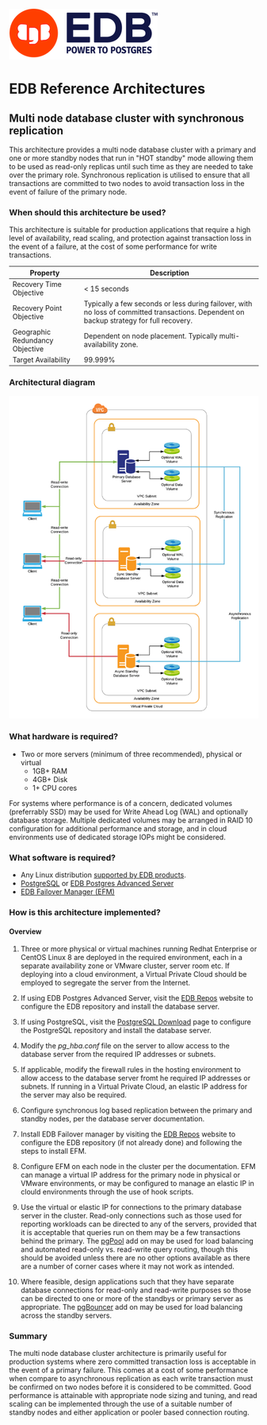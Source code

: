 ![EDB Logo](../images/logo.png "EDB Logo")

# EDB Reference Architectures

## Multi node database cluster with synchronous replication

This architecture provides a multi node database cluster with a primary and
one or more standby nodes that run in "HOT standby" mode allowing them to be
used as read-only replicas until such time as they are needed to take over
the primary role. Synchronous replication is utilised to ensure that all 
transactions are committed to two nodes to avoid transaction loss in the event 
of failure of the primary node.

### When should this architecture be used?

This architecture is suitable for production applications that require a high
level of availability, read scaling, and protection against transaction loss
in the event of a failure, at the cost of some performance for write 
transactions.

Property                        | Description
------------------------------- | ----------------------------------------------
Recovery Time Objective         | < 15 seconds
Recovery Point Objective        | Typically a few seconds or less during failover, with no loss of committed transactions. Dependent on backup strategy for full recovery.
Geographic Redundancy Objective | Dependent on node placement. Typically multi-availability zone.
Target Availability             | 99.999%

### Architectural diagram

![Architecture Diagram](images/architecture.png "Architecture Diagram")

### What hardware is required?

* Two or more servers (minimum of three recommended), physical or virtual
    * 1GB+ RAM
    * 4GB+ Disk
    * 1+ CPU cores

For systems where performance is of a concern, dedicated volumes (preferrably SSD)
may be used for Write Ahead Log (WAL) and optionally database storage. Multiple
dedicated volumes may be arranged in RAID 10 configuration for additional 
performance and storage, and in cloud environments use of dedicated storage IOPs
might be considered. 

### What software is required?

* Any Linux distribution [supported by EDB products](https://www.enterprisedb.com/product-compatibility).
* [PostgreSQL](https://www.postgresql.org/) or 
[EDB Postgres Advanced Server](https://www.enterprisedb.com/products/edb-postgres-advanced-server-secure-ha-oracle-compatible)
* [EDB Failover Manager (EFM)](https://www.enterprisedb.com/products/postgresql-automatic-failover-manager-cluster-high-availability)

### How is this architecture implemented?

#### Overview

1. Three or more physical or virtual machines running Redhat Enterprise or CentOS 
Linux 8 are deployed in the required environment, each in a separate 
availability zone or VMware cluster, server room etc. If deploying into a cloud 
environment, a Virtual Private Cloud should be employed to segregate the server 
from the Internet.

2. If using EDB Postgres Advanced Server, visit the 
[EDB Repos](https://repos.enterprisedb.com/) website to configure the EDB
repository and install the database server.

3. If using PostgreSQL, visit the 
[PostgreSQL Download](https://www.postgresql.org/download/linux/) page 
to configure the PostgreSQL repository and install the database server.

4. Modify the _pg_hba.conf_ file on the server to allow access to the database
server from the required IP addresses or subnets.

5. If applicable, modify the firewall rules in the hosting environment to allow
access to the database server fromt he required IP addresses or subnets. If 
running in a Virtual Private Cloud, an elastic IP address for the server may
also be required.

6. Configure synchronous log based replication between the primary and standby
nodes, per the database server documentation.

7. Install EDB Failover manager by visiting the 
[EDB Repos](https://repos.enterprisedb.com/) website to configure the EDB 
repository (if not already done) and following the steps to install EFM.

8. Configure EFM on each node in the cluster per the documentation. EFM can 
manage a virtual IP address for the primary node in physical or VMware 
environments, or may be configured to manage an elastic IP in clould environments
through the use of hook scripts.

9. Use the virtual or elastic IP for connections to the primary database server
in the cluster. Read-only connections such as those used for reporting 
workloads can be directed to any of the servers, provided that it is acceptable 
that queries run on them may be a few transactions behind the primary. The
[pgPool](../pgpool/) add on may be used for load balancing and automated read-only
vs. read-write query routing, though this should be avoided unless there are no
other options available as there are a number of corner cases where it may not
work as intended.

10. Where feasible, design applications such that they have separate database 
connections for read-only and read-write purposes so those can be directed to 
one or more of the standbys or primary server as appropriate. The 
[pgBouncer](../pgbouncer/) add on may be used for load balancing across the
standby servers.

### Summary

The multi node database cluster architecture is primarily useful for production
systems where zero committed transaction loss is acceptable in the event of a 
primary failure. This comes at a cost of some performance when compare to 
asynchronous replication as each write transaction must be confirmed on two
nodes before it is considered to be committed. Good performance is attainable 
with appropriate node sizing and tuning, and read scaling can be implemented 
through the use of a suitable number of standby nodes and either application or 
pooler based connection routing.